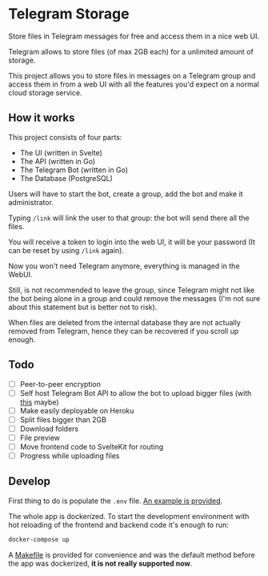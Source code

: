 # Telegram Storage

Store files in Telegram messages for free and access them in a nice web UI.

Telegram allows to store files (of max 2GB each) for a unlimited amount of storage.

This project allows you to store files in messages on a Telegram group and
access them in from a web UI with all the features you'd expect on a normal cloud storage service.

## How it works

This project consists of four parts:

- The UI (written in Svelte)
- The API (written in Go)
- The Telegram Bot (written in Go)
- The Database (PostgreSQL)

Users will have to start the bot, create a group, add the bot and make it administrator.

Typing `/link` will link the user to that group: the bot will send there all the files.

You will receive a token to login into the web UI, it will be your password
(It can be reset by using `/link` again).

Now you won't need Telegram anymore, everything is managed in the WebUI. 

Still, is not recommended to leave the group, since Telegram might not like the bot being alone in a group and could remove the messages
(I'm not sure about this statement but is better not to risk).

When files are deleted from the internal database they are not actually removed from Telegram, hence they can be recovered if you scroll up enough.

## Todo

- [ ] Peer-to-peer encryption
- [ ] Self host Telegram Bot API to allow the bot to upload bigger files (with [this](https://hub.docker.com/r/aiogram/telegram-bot-api) maybe)
- [ ] Make easily deployable on Heroku
- [ ] Split files bigger than 2GB
- [ ] Download folders
- [ ] File preview
- [ ] Move frontend code to SvelteKit for routing
- [ ] Progress while uploading files

## Develop

First thing to do is populate the `.env` file. [An example is provided](.env.example).

The whole app is dockerized. To start the development environment with hot reloading of the frontend and backend code it's enough to run:

```sh
docker-compose up
```

A [Makefile](Makefile) is provided for convenience and was the default method before the app was dockerized, **it is not really supported now**.

